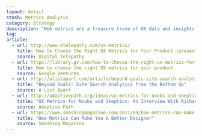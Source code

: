 ```yaml
---
layout: detail
stash: Metrics Analysis
category: Strategy
description: "Web metrics are a treasure trove of UX data and insights. Used properly, metrics are the ultimate behavioral analysis tool; the trick is to know how to read the data and what it means."
tag:
article:
  - url: http://www.dtelepathy.com/ux-metrics/
    title: How to Choose the Right UX Metrics for Your Product (presentation)
    source: Digital Telepathy
  - url: https://library.gv.com/how-to-choose-the-right-ux-metrics-for-your-product-5f46359ab5be
    title: How to choose the right UX metrics for your product
    source: Google Ventures
  - url: http://alistapart.com/article/beyond-goals-site-search-analytics-from-the-bottom-up
    title: "Beyond Goals: Site Search Analytics from the Bottom Up"
    source: A List Apart
  - url: http://adaptivepath.org/ideas/ux-metrics-for-noobs-and-skeptics-an-interview-with-richard-dalton/
    title: "UX Metrics for Noobs and Skeptics: An Interview With Richard Dalton"
    source: Adaptive Path
  - url: https://www.smashingmagazine.com/2011/09/how-metrics-can-make-you-a-better-designer/
    title: "How Metrics Can Make You A Better Designer"
    source: Smashing Magazine
---
```


